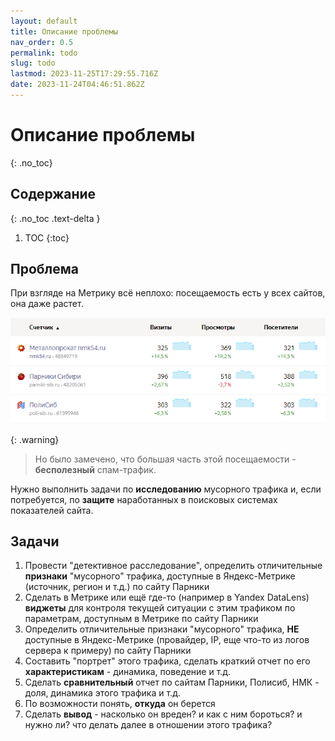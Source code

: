 ```yaml
---
layout: default
title: Описание проблемы
nav_order: 0.5
permalink: todo
slug: todo
lastmod: 2023-11-25T17:29:55.716Z
date: 2023-11-24T04:46:51.862Z
---
```


# Описание проблемы
{: .no_toc}

## Содержание
{: .no_toc .text-delta }

1. TOC
{:toc}

## Проблема
При взгляде на Метрику всё неплохо: посещаемость есть у всех сайтов, она даже растет.

![](/assets/images/2023-11-24%2015_54_20-Window.png)

{: .warning}
> Но было замечено, что большая часть этой посещаемости - **бесполезный** спам-трафик.

Нужно выполнить задачи по **исследованию** мусорного трафика и, если потребуется, по **защите** наработанных в поисковых системах показателей сайта.

## Задачи

1. Провести "детективное расследование", определить отличительные **признаки** "мусорного" трафика, доступные в Яндекс-Метрике (источник, регион и т.д.) по сайту Парники
2. Сделать в Метрике или ещё где-то (например в Yandex DataLens) **виджеты** для контроля текущей ситуации с этим трафиком по параметрам, доступным в Метрике по сайту Парники
3. Определить отличительные признаки "мусорного" трафика, **НЕ** доступные в Яндекс-Метрике (провайдер, IP, еще что-то из логов сервера к примеру) по сайту Парники
4. Составить "портрет" этого трафика, сделать краткий отчет по его **характеристикам** - динамика, поведение и т.д.
5. Сделать **сравнительный** отчет по сайтам Парники, Полисиб, НМК - доля, динамика этого трафика и т.д.
6. По возможности понять, **откуда** он берется
7. Сделать **вывод** - насколько он вреден? и как с ним бороться? и нужно ли? что делать далее в отношении этого трафика?
